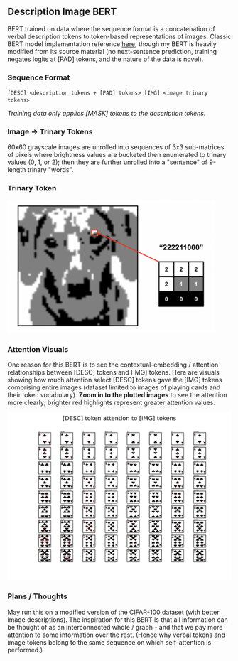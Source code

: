 ## Description Image BERT
BERT trained on data where the sequence format is a concatenation of verbal description tokens to token-based representations of images. Classic BERT model implementation reference [here](https://neptune.ai/blog/how-to-code-bert-using-pytorch-tutorial); though my BERT is heavily modified from its source material (no next-sentence prediction, training negates logits at [PAD] tokens, and the nature of the data is novel).
### Sequence Format
```
[DESC] <description tokens + [PAD] tokens> [IMG] <image trinary tokens>
```
*Training data only applies [MASK] tokens to the description tokens.*
### Image -> Trinary Tokens
60x60 grayscale images are unrolled into sequences of 3x3 sub-matrices of pixels where brightness values are bucketed then enumerated to trinary values (0, 1, or 2); then they are further unrolled into a "sentence" of 9-length trinary "words".
### Trinary Token
<img src="/static/trinary_demo.png" height="300">

### Attention Visuals
One reason for this BERT is to see the contextual-embedding / attention relationships between [DESC] tokens and [IMG] tokens. Here are visuals showing how much attention select [DESC] tokens gave the [IMG] tokens comprising entire images (dataset limited to images of playing cards and their token vocabulary). **Zoom in to the plotted images** to see the attention more clearly; brighter red highlights represent greater attention values.

<img src="/attention_plots/attn_plot.png" width="1500">

### Plans / Thoughts
May run this on a modified version of the CIFAR-100 dataset (with better image descriptions). The inspiration for this BERT is that all information can be thought of as an interconnected whole / graph - and that we pay more attention to some information over the rest. (Hence why verbal tokens and image tokens belong to the same sequence on which self-attention is performed.)
